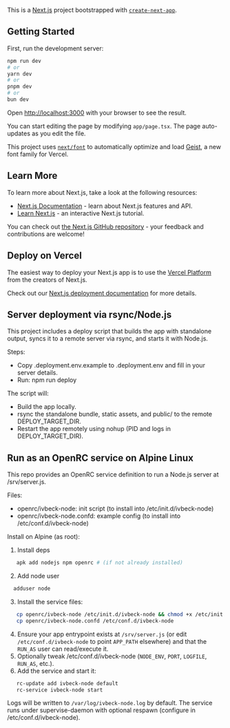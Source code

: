 This is a [Next.js](https://nextjs.org) project bootstrapped with [
`create-next-app`](https://nextjs.org/docs/app/api-reference/cli/create-next-app).

## Getting Started

First, run the development server:

```bash
npm run dev
# or
yarn dev
# or
pnpm dev
# or
bun dev
```

Open [http://localhost:3000](http://localhost:3000) with your browser to see the result.

You can start editing the page by modifying `app/page.tsx`. The page auto-updates as you edit the file.

This project uses [`next/font`](https://nextjs.org/docs/app/building-your-application/optimizing/fonts) to automatically
optimize and load [Geist](https://vercel.com/font), a new font family for Vercel.

## Learn More

To learn more about Next.js, take a look at the following resources:

- [Next.js Documentation](https://nextjs.org/docs) - learn about Next.js features and API.
- [Learn Next.js](https://nextjs.org/learn) - an interactive Next.js tutorial.

You can check out [the Next.js GitHub repository](https://github.com/vercel/next.js) - your feedback and contributions
are welcome!

## Deploy on Vercel

The easiest way to deploy your Next.js app is to use
the [Vercel Platform](https://vercel.com/new?utm_medium=default-template&filter=next.js&utm_source=create-next-app&utm_campaign=create-next-app-readme)
from the creators of Next.js.

Check out our [Next.js deployment documentation](https://nextjs.org/docs/app/building-your-application/deploying) for
more details.

## Server deployment via rsync/Node.js

This project includes a deploy script that builds the app with standalone output, syncs it to a remote server via rsync,
and starts it with Node.js.

Steps:

- Copy .deployment.env.example to .deployment.env and fill in your server details.
- Run: npm run deploy

The script will:

- Build the app locally.
- rsync the standalone bundle, static assets, and public/ to the remote DEPLOY_TARGET_DIR.
- Restart the app remotely using nohup (PID and logs in DEPLOY_TARGET_DIR).

## Run as an OpenRC service on Alpine Linux

This repo provides an OpenRC service definition to run a Node.js server at /srv/server.js.

Files:

- openrc/ivbeck-node: init script (to install into /etc/init.d/ivbeck-node)
- openrc/ivbeck-node.confd: example config (to install into /etc/conf.d/ivbeck-node)

Install on Alpine (as root):

1) Install deps

```bash
   apk add nodejs npm openrc # (if not already installed)
```

2) Add node user

```bash
  adduser node   
```

3) Install the service files:

```bash
   cp openrc/ivbeck-node /etc/init.d/ivbeck-node && chmod +x /etc/init.d/ivbeck-node
   cp openrc/ivbeck-node.confd /etc/conf.d/ivbeck-node
```

4) Ensure your app entrypoint exists at `/srv/server.js` (or edit `/etc/conf.d/ivbeck-node` to point `APP_PATH`
   elsewhere) and that the `RUN_AS` user can read/execute it.
5) Optionally tweak /etc/conf.d/ivbeck-node (`NODE_ENV`, `PORT`, `LOGFILE`, `RUN_AS`, etc.).
6) Add the service and start it:

```bash
   rc-update add ivbeck-node default
   rc-service ivbeck-node start
```

Logs will be written to `/var/log/ivbeck-node.log` by default. The service runs under supervise-daemon with optional
respawn (configure in /etc/conf.d/ivbeck-node).
